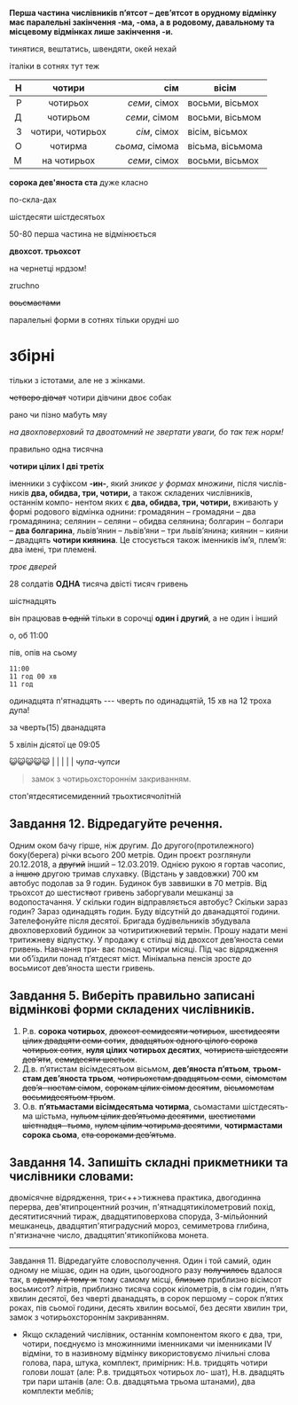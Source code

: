 **Перша частина числівників п’ятсот – дев’ятсот в орудному відмінку має
паралельні закінчення -ма, -ома, а в родовому, давальному та місцевому відмінках
лише закінчення -и.**

тинятися, вештатись, швендяти, окей нехай

італіки в сотнях				тут теж

| Н |      чотири      |             сім | вісім            |
|--:|:----------------:|----------------:|------------------|
| Р |     чотирьох     |   *семи*, сімох | восьми, вісьмох  |
| Д |     чотирьом     |   *семи*, сімом | восьми, вісьмом  |
| З | чотири, чотирьох |    *сім*, сімох | вісім, вісьмох   |
| О |     чотирма      | *сьома*, сімома | вісьма, вісьмома |
| М |   на чотирьох    |   *семи*, сімох | восьми, вісьмох  |

**сорока дев'яноста ста** дуже класно

по-скла-дах

шістдесяти
шістдесятьох

50-80 перша частина не відмінюється

**двохсот. трьохсот**

на чернетці нрдзом!

zruchno

~~воьсмастами~~

паралельні форми в сотнях тільки орудні шо

# збірні

тільки з істотами, але не з жінками.

~~четверо дівчат~~ чотири дівчини
двоє собак

рано чи пізно мабуть мяу

*на двохповерховий та двоатомний не звертати уваги,
бо так теж норм!*

правильно одна тисячна

**чотири цілих І дві третіх**

іменники з суфіксом **-ин-**, який *зникає у формах множини*, після числів-
ників **два, обидва, три, чотири,** а також складених числівників, останнім компо-
нентом яких є **два, обидва, три, чотири,** вживають у формі родового відмінка
однини: громадянин – громадяни – два громадянина; селянин – селяни –  обидва
селянина; болгарин – болгари – **два болгарина**, львів’янин – львів’яни – три
львів’янина; киянин – кияни – двадцять **чотири киянина**. Це стосується також
іменників ім’я, плем’я: два імені, три племен**і**.

*троє дверей*

28 солдатів
**ОДНА** тисяча двісті тисяч гривень

шіс*т*надцять

він працював ~~в одній~~ тільки в сорочці
**один і другий**, а не один і інший

о, об 11:00

пів, опів на сьому

```
11:00
11 год 00 хв
11 год
```
одинадцята п'ятнадцять --- чверть по одинадцятій,
15 хв на 12 троха дупа!

за чверть(15) дванадцята

5 хвілін дісятої це 09:05

😺😺😺😺😺
| | | | |
*чупа-чупси*

> замок з чотирьохстороннім закриванням.

стоп'ятдесятисемиденний
трьохтисячолітній

## Завдання 12. Відредагуйте речення.

Одним оком бачу гірше, ніж другим. До другого(протилежного) боку(берега) річки всього 200 метрів.
Один проєкт розглянули 20.12.2018, а ~~другий~~ інший – 12.03.2019. Однією рукою я гортав
часопис, а ~~іншою~~ другою тримав слухавку. (Відстань ~~у~~ завдовжки) 700 км автобус подолав за 9 годин.
Будинок був заввишки в 70 метрів. Від трьохсот до шестис~~та~~от гривень заборгували
мешканці за водопостачання. У скільки годин відправляється автобус? Скільки
зараз годин? Зараз одинадцять годин. Буду відсутній до дванадцятої години.
Зателефонуйте після десятої. Бригада будівельників збудувала двохповерховий
будинок за чотиритижневий термін. Прошу надати мені тритижневу
відпустку. У продажу є стільці від двохсот дев’яноста семи гривень. Навчання три-
ває понад чотири місяці. Під час відрядження ми об’їздили понад п’ятдесят
міст. Мінімальна пенсія зросте до восьмисот дев’яноста шести гривень.

## Завдання 5. Виберіть правильно записані відмінкові форми складених числівників.

1) Р.в. **сорока чотирьох**, ~~двохсот семидесяти чотирьох~~, ~~шестидесяти цілих
двадцяти семи сотих~~, ~~двадцятьох одного цілого сорока чотирьох сотих~~, **нуля цілих
чотирьох десятих**, ~~чотириста шістдесяти дев’яти~~, ~~семидесяти шестьох~~.
2) Д.в. п’ятистам вісімдесятьом вісьмом, **дев’яноста п’ятьом**, **трьом-
стам дев’яноста трьом**, ~~чотирьохстам двадцятьом семи~~, ~~сімомстам дев’я-
ностам сімом~~, ~~сорокам цілих сімом десятим~~, ~~вісьмомстам восьмидесятьом
трьом~~.
3) О.в. **п’ятьмастами вісімдесятьма чотирма**, сьомастами шістдесять-
ма шістьма, ~~нульом цілих дев’ятьома десятими~~, ~~шестистами шістнадця-
тьома~~, ~~нулем цілим чотирьма десятими~~, **чотирмастами сорока сьома**, ~~ста
сороками дев’ятьма~~.

## Завдання 14. Запишіть складні прикметники та числівники словами:
двомісячне відрядження, три<++>тижнева практика, двогодинна перерва, дев'ятипроцентний розчин,
п'ятнадцятикілометровий похід, десятитисячний тираж, двадцятиповерхова споруда, 3-мільйонний
мешканець, двадцятип'ятиградусний мороз, семиметрова глибина, п'ятизначне число, двадцятип'ятикопійкова монета.

---

Завдання 11. Відредагуйте словосполучення.
Один і той самий, один одному не мішає, один на один, цьогоодного разу ~~получилось~~ вдалося
так, в ~~одному й тому ж~~ тому самому місці, ~~близько~~ приблизно вісімсот восьмисот? літрів, приблизно тисяча сорок
кілометрів, в сім годин, п’ять хвилин десятої, без чверті дванадцять, в сорок
першому – сорок п’ятих роках, пів сьомої години, десять хвилин восьмої, без
десяти хвилин три, замок з чотирьохстороннім закриванням.

* Якщо складений числівник, останнім компонентом якого є два, три, чотири,
поєднуємо із множинними іменниками чи іменниками ІV відміни, то в називному
відмінку використовуємо лічильні слова голова, пара, штука, комплект, примірник:
Н.в. тридцять чотири голови лошат (але: Р.в. тридцятьох чотирьох ло-
шат), Н.в. двадцять три пари штанів (але: О.в. двадцятьма трьома штанами),
два комплекти меблів;
